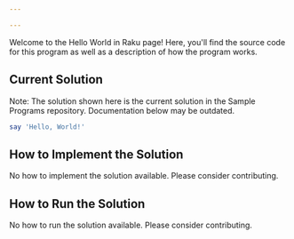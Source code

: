 ```yaml
---

---
```


Welcome to the Hello World in Raku page! Here, you'll find the source code for this program as well as a description of how the program works.

## Current Solution

Note: The solution shown here is the current solution in the Sample Programs repository. Documentation below may be outdated.

```Raku
say 'Hello, World!'

```

## How to Implement the Solution

No how to implement the solution available. Please consider contributing.

## How to Run the Solution

No how to run the solution available. Please consider contributing.
